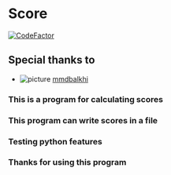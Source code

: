 # Score

[![CodeFactor](https://www.codefactor.io/repository/github/mdk1384/score/badge)](https://www.codefactor.io/repository/github/mdk1384/score)

## Special thanks to

- ![picture](https://avatars.githubusercontent.com/mmdbalkhi?size=25)
[mmdbalkhi](https://github.com/mmdbalkhi)

### This is a program for calculating scores

### This program can write scores in a file

### Testing python features

### Thanks for using this program
